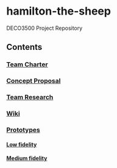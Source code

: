 # hamilton-the-sheep
DECO3500 Project Repository

## Contents

### [Team Charter](https://github.com/otili9890/hamilton-the-sheep/blob/master/Team%20Charter.docx)

### [Concept Proposal](https://github.com/otili9890/hamilton-the-sheep/blob/master/Concept%20Proposal.docx) 

### [Team Research](https://github.com/otili9890/hamilton-the-sheep/tree/master/research) 

### [Wiki](https://github.com/otili9890/hamilton-the-sheep/blob/master/wiki) 

### [Prototypes](https://github.com/otili9890/hamilton-the-sheep/tree/master/prototypes)

#### [Low fidelity](https://github.com/otili9890/hamilton-the-sheep/tree/master/prototypes/low%20fidelity) 
#### [Medium fidelity](https://github.com/otili9890/hamilton-the-sheep/tree/master/prototypes/medium%20fidelity) 
